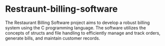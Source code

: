 # Restraunt-billing-software
 The Restaurant Billing Software project aims to develop a robust billing system using the C programming language. The software utilizes the concepts of structs and file handling to efficiently manage and track orders, generate bills, and maintain customer records.
